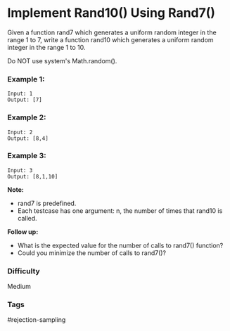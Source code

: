 # Implement Rand10() Using Rand7()

Given a function rand7 which generates a uniform random integer in the range 1 to 7, write a function rand10 which generates a uniform random integer in the range 1 to 10.

Do NOT use system's Math.random().

### Example 1:

```
Input: 1
Output: [7]
```

### Example 2:

```
Input: 2
Output: [8,4]
```

### Example 3:

```
Input: 3
Output: [8,1,10]
```

**Note:**

- rand7 is predefined.
- Each testcase has one argument: n, the number of times that rand10 is called.

**Follow up:**

- What is the expected value for the number of calls to rand7() function?
- Could you minimize the number of calls to rand7()?

### Difficulty

Medium

### Tags

#rejection-sampling
